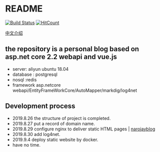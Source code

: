 # README

[![Build Status](https://dev.azure.com/hj200812/TestProject/_apis/build/status/hjsjy.NarojayBlog?branchName=master)](https://dev.azure.com/hj200812/TestProject/_build/latest?definitionId=1&branchName=master) [![HitCount](http://hits.dwyl.io/hj200812@126com/NarojayBlog.svg)](http://hits.dwyl.io/hj200812@126com/NarojayBlog)

[中文介绍](https://github.com/hjsjy/NarojayBlog/blob/master/Chinese.md)

## the repository is  a personal blog based on asp.net core 2.2 webapi and vue.js

* server: aliyun ubuntu 18.04
* database : postgresql
* nosql :redis
* framework  asp.netcore webapi/EntityFrameWorkCore/AutoMapper/markdig/log4net

## Development process

* 2019.8.26 the structure of project is completed.
* 2019.8.27 put a record of domain name.
* 2019.8.29 configure nginx to deliver static HTML pages \|   [narojayblog](http://www.narojay.com)
* 2019.8.30 add log4net.
* 2019.9.4 deploy static website by docker.
* have no time.

